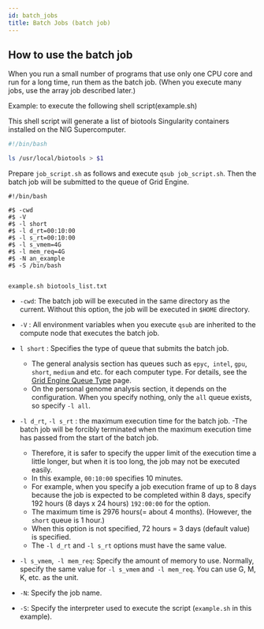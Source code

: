 ```yaml
---
id: batch_jobs
title: Batch Jobs (batch job)
---
```



## How to use the batch job

When you run a small number of programs that use only one CPU core and run for a long time, run them as the batch job. (When you execute many jobs, use the array job described later.)


Example: to execute the following shell script(example.sh)

This shell script will generate a list of biotools Singularity containers installed on the NIG Supercomputer.

```bash
#!/bin/bash

ls /usr/local/biotools > $1
```

Prepare `job_script.sh` as follows and execute ` qsub job_script.sh `.
Then the batch job will be submitted to the queue of Grid Engine.

```
#!/bin/bash

#$ -cwd 
#$ -V 
#$ -l short
#$ -l d_rt=00:10:00
#$ -l s_rt=00:10:00
#$ -l s_vmem=4G 
#$ -l mem_req=4G
#$ -N an_example
#$ -S /bin/bash


example.sh biotools_list.txt
```

- `-cwd`: The batch job will be executed in the same directory as the current. Without this option, the job will be executed in `$HOME` directory.
- `-V` : All environment variables when you execute `qsub` are inherited to the compute node that executes the batch job.
- `l short` : Specifies the type of queue that submits the batch job.
    - The general analysis section has queues such as `epyc`,` intel`, `gpu`,` short`, `medium` and etc. for each computer type. For details, see the [Grid Engine Queue Type](/general_analysis_division/ga_introduction#grid-engine-queue-type) page.
    - On the personal genome analysis section, it depends on the configuration. When you specify nothing, only the `all` queue exists, so specify `-l all`.


- `-l d_rt`, `-l s_rt`  : the maximum execution time for the batch job.
    -The batch job will be forcibly terminated when the maximum execution time has passed from the start of the batch job.
    - Therefore, it is safer to specify the upper limit of the execution time a little longer, but when it is too long, the job may not be executed easily.
    - In this example, `00:10:00` specifies 10 minutes.
    - For example, when you specify a job execution frame of up to 8 days because the job is expected to be completed within 8 days, specify 192 hours (8 days x 24 hours) `192:00:00` for the option.
    - The maximum time is 2976 hours(= about 4 months). (However, the `short` queue is 1 hour.)
    - When this option is not specified, 72 hours = 3 days (default value) is specified.
    - The `-l d_rt` and `-l s_rt` options must have the same value.

- `-l s_vmem`,` -l mem_req`: Specify the amount of memory to use. Normally, specify the same value for `-l s_vmem` and` -l mem_req`. You can use G, M, K, etc. as the unit.
- `-N`: Specify the job name.
- `-S`: Specify the interpreter used to execute the script (`example.sh` in this example).





